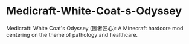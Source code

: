 # Medicraft-White-Coat-s-Odyssey
Medicraft: White Coat's Odyssey (医者匠心): A Minecraft hardcore mod centering on the theme of pathology and healthcare.
